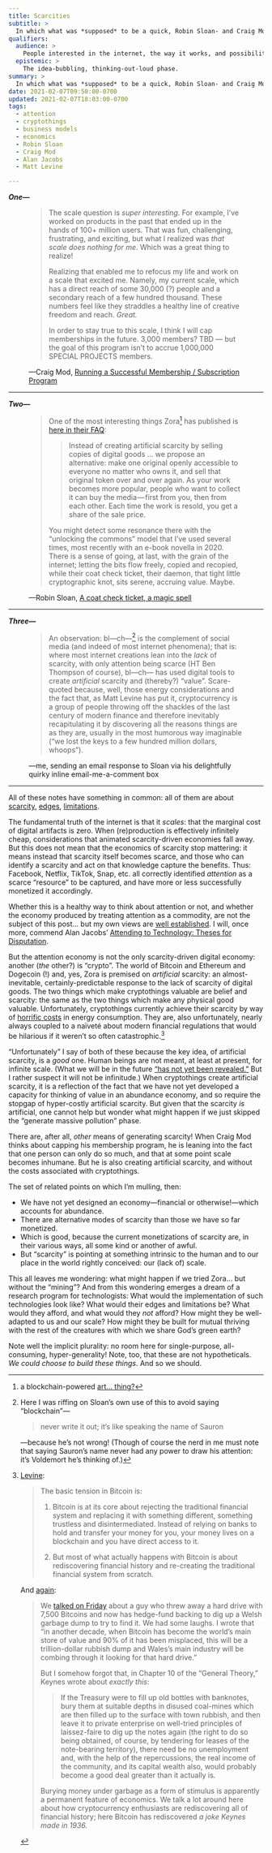 ```yaml
---
title: Scarcities
subtitle: >
  In which what was *supposed* to be a quick, Robin Sloan- and Craig Mod-inspired, note on attention and cryptothings… somehow morphed into the dream of a research program for something much, much different.
qualifiers:
  audience: >
    People interested in the internet, the way it works, and possibilities of better futures for technology.
  epistemic: >
    The idea-bubbling, thinking-out-loud phase.
summary: >
  In which what was *supposed* to be a quick, Robin Sloan- and Craig Mod-inspired, note on attention and cryptothings… somehow morphed into the dream of a research program for something much, much different.
date: 2021-02-07T09:50:00-0700
updated: 2021-02-07T18:03:00-0700
tags:
  - attention
  - cryptothings
  - business models
  - economics
  - Robin Sloan
  - Craig Mod
  - Alan Jacobs
  - Matt Levine

---
```




***One—***

<figure class='quotation'>

> The scale question is *super interesting*. For example, I’ve worked on products in the past that ended up in the hands of 100+ million users. That was fun, challenging, frustrating, and exciting, but what I realized was *that scale does nothing for me*. Which was a great thing to realize!
> 
> Realizing that enabled me to refocus my life and work on a scale that excited me. Namely, my current scale, which has a direct reach of some 30,000 (?) people and a secondary reach of a few hundred thousand. These numbers feel like they straddles a healthy line of creative freedom and reach. *Great.*
> 
> In order to stay true to this scale, I think I will cap memberships in the future. 3,000 members? TBD — but the goal of this program isn’t to accrue 1,000,000 <span class=smcp>SPECIAL PROJECTS</span> members.

<figcaption>—Craig Mod, <a href="https://craigmod.com/essays/successful_memberships/#limiting-memberships">Running a Successful Membership / Subscription Program</a></figcaption>

</figure>

--- 

***Two—***

<figure class='quotation'> 

> One of the most interesting things Zora[^1] has published is [here in their FAQ](https://help.zora.co/en/articles/3981328-faqs):
> 
> > Instead of creating artificial scarcity by selling copies of digital goods … we propose an alternative: make one original openly accessible to everyone no matter who owns it, and sell that original token over and over again. As your work becomes more popular, people who want to collect it can buy the media — first from you, then from each other. Each time the work is resold, you get a share of the sale price.
> 
> You might detect some resonance there with the “unlocking the commons” model that I’ve used several times, most recently with an e-book novella in 2020. There is a sense of going, at last, with the grain of the internet; letting the bits flow freely, copied and recopied, while their coat check ticket, their daemon, that tight little cryptographic knot, sits serene, accruing value. Maybe.

<figcaption>—Robin Sloan, <a href="https://society.robinsloan.com/archive/art-objects/#"> A coat check ticket, a magic spell</a></figcaption>

</figure>

--- 

***Three—***

<figure class='quotation'>

> An observation: bl—ch—[^2] is the complement of social media (and indeed of most internet phenomena); that is: where most internet creations lean into the *lack* of scarcity, with only attention being scarce (HT Ben Thompson of course), bl—ch— has used digital tools to create *artificial* scarcity and (thereby?) “value”. Scare-quoted because, well, those energy considerations and the fact that, as Matt Levine has put it, cryptocurrency is a group of people throwing off the shackles of the last century of modern finance and therefore inevitably recapitulating it by discovering all the reasons things are as they are, usually in the most humorous way imaginable (“we lost the keys to a few hundred million dollars, whoops”).

<figcaption>—me, sending an email response to Sloan via his delightfully quirky inline email-me-a-comment box</a></figcaption>

</figure>

--- 

All of these notes have something in common: all of them are about [scarcity], [edges], [limitations].

[scarcity]: https://stratechery.com/2015/the-funnel-framework/
[edges]: https://craigmod.com/essays/unbinding/
[limitations]: https://thefrailestthing.com/2015/07/09/humanistic-technology-criticism/

The fundamental truth of the internet is that it *scales*: that the marginal cost of digital artifacts is zero. When (re)production is effectively infinitely cheap, considerations that animated scarcity-driven economies fall away. But this does not mean that the economics of scarcity stop mattering: it means instead that scarcity itself becomes scarce, and those who can identify a scarcity and act on that knowledge capture the benefits. Thus: Facebook, Netflix, TikTok, Snap, etc. all correctly identified *attention* as a scarce “resource” to be captured, and have more or less successfully monetized it accordingly.

<aside>

Whether this is a healthy way to think about attention or not, and whether the economy produced by treating attention as a commodity, are not the subject of this post… but my own views are [well established][breakup]. I will, once more, commend Alan Jacobs’ [ Attending to Technology: Theses for Disputation][jacobs].

</aside>

[breakup]: https://v4.chriskrycho.com/2019/breaking-up-with-social-media.html
[jacobs]: https://www.thenewatlantis.com/publications/attending-to-technology-theses-for-disputation

But the attention economy is not the only scarcity-driven digital economy: another (*the* other?) is “crypto”. The world of Bitcoin and Ethereum and Dogecoin (!) and, yes, Zora is premised on *artificial* scarcity: an almost-inevitable, certainly-predictable response to the lack of scarcity of digital goods. The two things which make cryptothings valuable are belief and scarcity: the same as the two things which make any physical good valuable. Unfortunately, cryptothings currently achieve their scarcity by way of [horrific costs][costs] in energy consumption. They are, also unfortunately, nearly always coupled to a naïveté about modern financial regulations that would be hilarious if it weren’t so often catastrophic.[^3]

[costs]: https://carbon.fyi/

“Unfortunately” I say of both of these because the key idea, of artificial scarcity, is a *good* one. Human beings are not meant, at least at present, for infinite scale. (What we will be in the future [“has not yet been revealed.”][1jn] But I rather suspect it will not be infinitude.) When cryptothings create artificial scarcity, it is a reflection of the fact that we have not yet developed a capacity for thinking of value in an abundance economy, and so require the stopgap of hyper-costly artificial scarcity. But given that the scarcity *is* artificial, one cannot help but wonder what might happen if we just skipped the “generate massive pollution” phase.

[1jn]: http://bib.ly/1Jo3.2-3

There are, after all, *other* means of generating scarcity! When Craig Mod thinks about capping his membership program, he is leaning into the fact that one person can only do so much, and that at some point scale becomes inhumane. But he is also creating artificial scarcity, and without the costs associated with cryptothings.

The set of related points on which I’m mulling, then:

- We have not yet designed an economy—financial or otherwise!—which accounts for abundance.
- There are alternative modes of scarcity than those we have so far monetized.
- Which is good, because the current monetizations of scarcity are, in their various ways, all some kind or another of awful.
- But “scarcity” is pointing at something intrinsic to the human and to our place in the world rightly conceived: our (lack of) scale.

This all leaves me wondering: what might happen if we tried Zora… but without the “mining”? And from this wondering emerges a dream of a research program for technologists: What would the implementation of such technologies look like? What would their edges and limitations be? What would they afford, and what would they *not* afford? How might they be well-adapted to us and our scale? How might they be built for mutual thriving with the rest of the creatures with which we share God’s green earth?

Note well the implicit plurality: no room here for single-purpose, all-consuming, hyper-generality! Note, too, that these are not hypotheticals. *We could choose to build these things.* And so we should.



[^1]: a blockchain-powered [art… thing?](https://zora.engineering/launch-announcement)

[^2]: Here I was riffing on Sloan’s own use of this to avoid saying “blockchain”—

    > never write it out; it’s like speaking the name of Sauron

    —because he’s not wrong! (Though of course the nerd in me must note that saying Sauron’s name never had any power to draw his attention: it’s Voldemort he’s thinking of.)

[^3]: [Levine][bitcoins]:

    > The basic tension in Bitcoin is:
    > 
    > 1. Bitcoin is at its core about rejecting the traditional financial system and replacing it with something different, something trustless and disintermediated. Instead of relying on banks to hold and transfer your money for you, your money lives on a blockchain and you have direct access to it.
    > 
    > 2. But most of what actually happens with Bitcoin is about rediscovering financial history and re-creating the traditional financial system from scratch.  
      
    And [again][keynes]:  
      
    > We [talked on Friday][bitcoins] about a guy who threw away a hard drive with 7,500 Bitcoins and now has hedge-fund backing to dig up a Welsh garbage dump to try to find it. We had some laughs. I wrote that “in another decade, when Bitcoin has become the world’s main store of value and 90% of it has been misplaced, this will be a trillion-dollar rubbish dump and Wales’s main industry will be combing through it looking for that hard drive.”
    > 
    > But I somehow forgot that, in Chapter 10 of the “General Theory,” Keynes wrote about *exactly this*:
    > 
    > > If the Treasury were to fill up old bottles with banknotes, bury them at suitable depths in disused coal-mines which are then filled up to the surface with town rubbish, and then leave it to private enterprise on well-tried principles of laissez-faire to dig up the notes again (the right to do so being obtained, of course, by tendering for leases of the note-bearing territory), there need be no unemployment and, with the help of the repercussions, the real income of the community, and its capital wealth also, would probably become a good deal greater than it actually is.
    > 
    > Burying money under garbage as a form of stimulus is apparently a permanent feature of economics. We talk a lot around here about how cryptocurrency enthusiasts are rediscovering all of financial history; here Bitcoin has rediscovered *a joke Keynes made in 1936.*

[bitcoins]: https://www.bloomberg.com/opinion/articles/2021-01-12/don-t-forget-your-bitcoins
[keynes]: https://www.bloomberg.com/opinion/articles/2021-01-19/maybe-the-index-funds-don-t-vote
